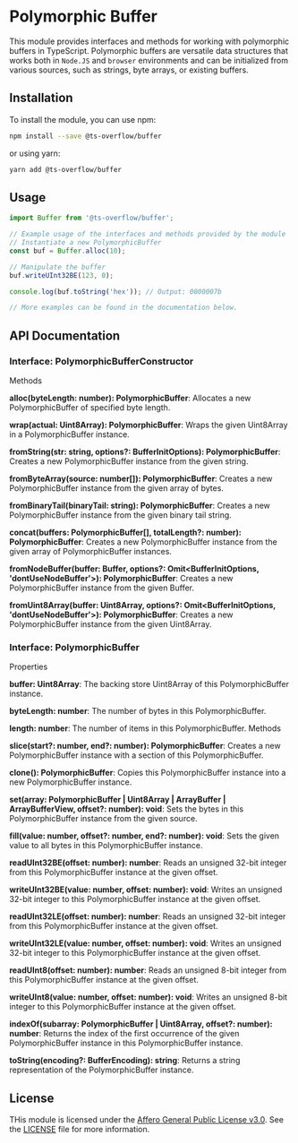 # Polymorphic Buffer

This module provides interfaces and methods for working with polymorphic buffers in TypeScript. Polymorphic buffers are versatile data structures that works both in `Node.JS` and `browser` environments and can be initialized from various sources, such as strings, byte arrays, or existing buffers.


## Installation

To install the module, you can use npm:

```bash
npm install --save @ts-overflow/buffer
```

or using yarn:

```bash
yarn add @ts-overflow/buffer
```


## Usage

```typescript
import Buffer from '@ts-overflow/buffer';

// Example usage of the interfaces and methods provided by the module
// Instantiate a new PolymorphicBuffer
const buf = Buffer.alloc(10);

// Manipulate the buffer
buf.writeUInt32BE(123, 0);

console.log(buf.toString('hex')); // Output: 0000007b

// More examples can be found in the documentation below.
```


## API Documentation

### **Interface: PolymorphicBufferConstructor**

Methods

**alloc(byteLength: number): PolymorphicBuffer**: Allocates a new PolymorphicBuffer of specified byte length.

**wrap(actual: Uint8Array): PolymorphicBuffer**: Wraps the given Uint8Array in a PolymorphicBuffer instance.

**fromString(str: string, options?: BufferInitOptions): PolymorphicBuffer**: Creates a new PolymorphicBuffer instance from the given string.

**fromByteArray(source: number[]): PolymorphicBuffer**: Creates a new PolymorphicBuffer instance from the given array of bytes.

**fromBinaryTail(binaryTail: string): PolymorphicBuffer**: Creates a new PolymorphicBuffer instance from the given binary tail string.

**concat(buffers: PolymorphicBuffer[], totalLength?: number): PolymorphicBuffer**: Creates a new PolymorphicBuffer instance from the given array of PolymorphicBuffer instances.

**fromNodeBuffer(buffer: Buffer, options?: Omit<BufferInitOptions, 'dontUseNodeBuffer'>): PolymorphicBuffer**: Creates a new PolymorphicBuffer instance from the given Buffer.

**fromUint8Array(buffer: Uint8Array, options?: Omit<BufferInitOptions, 'dontUseNodeBuffer'>): PolymorphicBuffer**: Creates a new PolymorphicBuffer instance from the given Uint8Array.


### **Interface: PolymorphicBuffer**

Properties

**buffer: Uint8Array**: The backing store Uint8Array of this PolymorphicBuffer instance.

**byteLength: number**: The number of bytes in this PolymorphicBuffer.

**length: number**: The number of items in this PolymorphicBuffer.
Methods

**slice(start?: number, end?: number): PolymorphicBuffer**: Creates a new PolymorphicBuffer instance with a section of this PolymorphicBuffer.

**clone(): PolymorphicBuffer**: Copies this PolymorphicBuffer instance into a new PolymorphicBuffer instance.

**set(array: PolymorphicBuffer | Uint8Array | ArrayBuffer | ArrayBufferView, offset?: number): void**: Sets the bytes in this PolymorphicBuffer instance from the given source.

**fill(value: number, offset?: number, end?: number): void**: Sets the given value to all bytes in this PolymorphicBuffer instance.

**readUInt32BE(offset: number): number**: Reads an unsigned 32-bit integer from this PolymorphicBuffer instance at the given offset.

**writeUInt32BE(value: number, offset: number): void**: Writes an unsigned 32-bit integer to this PolymorphicBuffer instance at the given offset.

**readUInt32LE(offset: number): number**: Reads an unsigned 32-bit integer from this PolymorphicBuffer instance at the given offset.

**writeUInt32LE(value: number, offset: number): void**: Writes an unsigned 32-bit integer to this PolymorphicBuffer instance at the given offset.

**readUInt8(offset: number): number**: Reads an unsigned 8-bit integer from this PolymorphicBuffer instance at the given offset.

**writeUInt8(value: number, offset: number): void**: Writes an unsigned 8-bit integer to this PolymorphicBuffer instance at the given offset.

**indexOf(subarray: PolymorphicBuffer | Uint8Array, offset?: number): number**: Returns the index of the first occurrence of the given PolymorphicBuffer instance in this PolymorphicBuffer instance.

**toString(encoding?: BufferEncoding): string**: Returns a string representation of the PolymorphicBuffer instance.


## License

THis module is licensed under the [Affero General Public License v3.0](https://fsf.org/agpl-3.0.html). See the [LICENSE](./LICENSE) file for more information.

